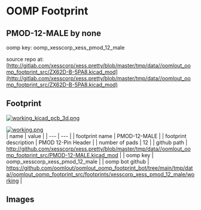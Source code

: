 # OOMP Footprint  
## PMOD-12-MALE  by none  
  
oomp key: oomp_xesscorp_xess_pmod_12_male  
  
source repo at: [http://gitlab.com/xesscorp/xess.pretty/blob/master/tmp/data//oomlout_oomp_footprint_src/ZX62D-B-5PA8.kicad_mod](http://gitlab.com/xesscorp/xess.pretty/blob/master/tmp/data//oomlout_oomp_footprint_src/ZX62D-B-5PA8.kicad_mod)  
## Footprint  
  
[![working_kicad_pcb_3d.png](working_kicad_pcb_3d_600.png)](working_kicad_pcb_3d.png)  
  
[![working.png](working_600.png)](working.png)  
| name | value | 
| --- | --- | 
| footprint name | PMOD-12-MALE | 
| footprint description | PMOD 12-Pin Header | 
| number of pads | 12 | 
| github path | http://github.com/xesscorp/xess.pretty/blob/master/tmp/data//oomlout_oomp_footprint_src/PMOD-12-MALE.kicad_mod | 
| oomp key | oomp_xesscorp_xess_pmod_12_male | 
| oomp bot github | https://github.com/oomlout/oomlout_oomp_footprint_bot/tree/main/tmp/data//oomlout_oomp_footprint_src/footprints/xesscorp_xess_pmod_12_male/working | 
## Images  
